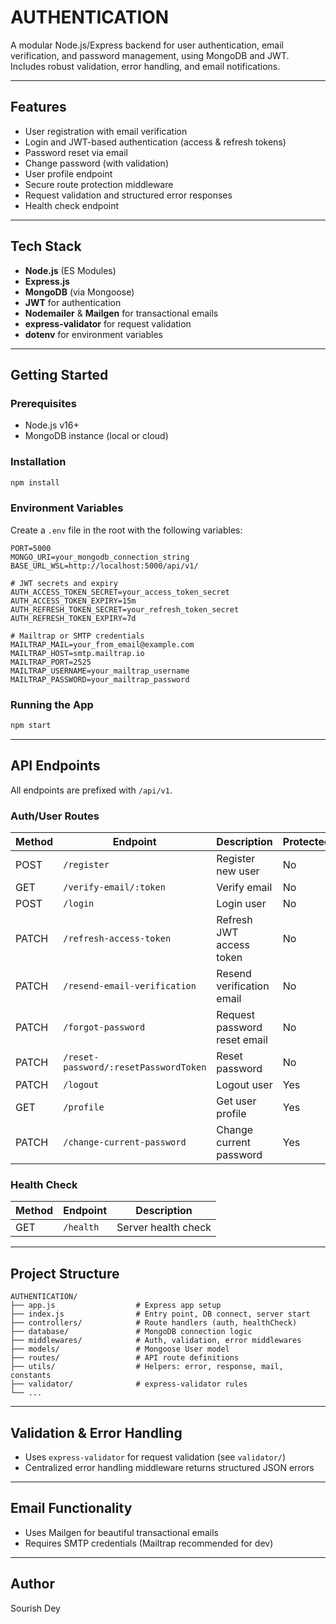 # AUTHENTICATION

A modular Node.js/Express backend for user authentication, email verification, and password management, using MongoDB and JWT. Includes robust validation, error handling, and email notifications.

---

## Features
- User registration with email verification
- Login and JWT-based authentication (access & refresh tokens)
- Password reset via email
- Change password (with validation)
- User profile endpoint
- Secure route protection middleware
- Request validation and structured error responses
- Health check endpoint

---

## Tech Stack
- **Node.js** (ES Modules)
- **Express.js**
- **MongoDB** (via Mongoose)
- **JWT** for authentication
- **Nodemailer** & **Mailgen** for transactional emails
- **express-validator** for request validation
- **dotenv** for environment variables

---

## Getting Started

### Prerequisites
- Node.js v16+
- MongoDB instance (local or cloud)

### Installation
```bash
npm install
```

### Environment Variables
Create a `.env` file in the root with the following variables:

```env
PORT=5000
MONGO_URI=your_mongodb_connection_string
BASE_URL_WSL=http://localhost:5000/api/v1/

# JWT secrets and expiry
AUTH_ACCESS_TOKEN_SECRET=your_access_token_secret
AUTH_ACCESS_TOKEN_EXPIRY=15m
AUTH_REFRESH_TOKEN_SECRET=your_refresh_token_secret
AUTH_REFRESH_TOKEN_EXPIRY=7d

# Mailtrap or SMTP credentials
MAILTRAP_MAIL=your_from_email@example.com
MAILTRAP_HOST=smtp.mailtrap.io
MAILTRAP_PORT=2525
MAILTRAP_USERNAME=your_mailtrap_username
MAILTRAP_PASSWORD=your_mailtrap_password
```

### Running the App
```bash
npm start
```

---

## API Endpoints
All endpoints are prefixed with `/api/v1`.

### Auth/User Routes
| Method | Endpoint                                   | Description                        | Protected |
|--------|--------------------------------------------|------------------------------------|-----------|
| POST   | `/register`                                | Register new user                  | No        |
| GET    | `/verify-email/:token`                     | Verify email                       | No        |
| POST   | `/login`                                   | Login user                         | No        |
| PATCH  | `/refresh-access-token`                    | Refresh JWT access token           | No        |
| PATCH  | `/resend-email-verification`               | Resend verification email          | No        |
| PATCH  | `/forgot-password`                         | Request password reset email       | No        |
| PATCH  | `/reset-password/:resetPasswordToken`      | Reset password                     | No        |
| PATCH  | `/logout`                                  | Logout user                        | Yes       |
| GET    | `/profile`                                 | Get user profile                   | Yes       |
| PATCH  | `/change-current-password`                 | Change current password            | Yes       |

### Health Check
| Method | Endpoint         | Description                |
|--------|------------------|----------------------------|
| GET    | `/health`        | Server health check        |

---

## Project Structure
```
AUTHENTICATION/
├── app.js                  # Express app setup
├── index.js                # Entry point, DB connect, server start
├── controllers/            # Route handlers (auth, healthCheck)
├── database/               # MongoDB connection logic
├── middlewares/            # Auth, validation, error middlewares
├── models/                 # Mongoose User model
├── routes/                 # API route definitions
├── utils/                  # Helpers: error, response, mail, constants
├── validator/              # express-validator rules
└── ...
```

---

## Validation & Error Handling
- Uses `express-validator` for request validation (see `validator/`)
- Centralized error handling middleware returns structured JSON errors

---

## Email Functionality
- Uses Mailgen for beautiful transactional emails
- Requires SMTP credentials (Mailtrap recommended for dev)

---

## Author
Sourish Dey 
